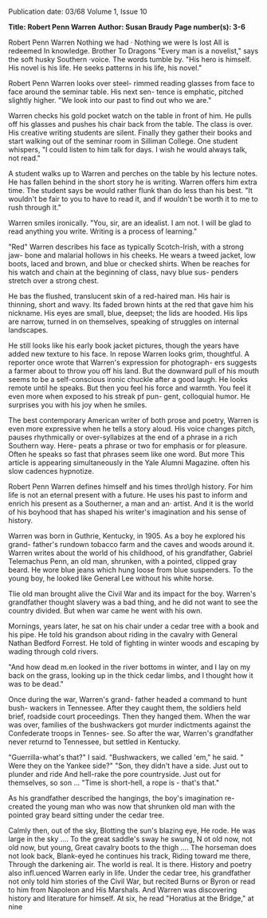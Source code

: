 Publication date: 03/68
Volume 1, Issue 10

**Title: Robert Penn Warren**
**Author: Susan Braudy**
**Page number(s): 3-6**

Robert Penn Warren 
Nothing we had · 
Nothing we were 
Is lost 
All is redeemed 
In knowledge. 
Brother To Dragons 
"Every man is a novelist," says the soft 
husky Southern ·voice. The words tumble 
by. "His hero is himself. His novel is his 
life. He seeks patterns in his life, his 
novel." 

Robert Penn Warren looks over steel-
rimmed reading glasses from face to face 
around the seminar table. His next sen-
tence is emphatic, pitched slightly higher. 
"We look into our past to find out who we 
are." 

Warren checks his gold pocket watch 
on the table in front of him. He pulls off 
his glasses and pushes his chair back from 
the table. The class is over. His creative 
writing students are silent. Finally they 
gather their books and start walking out 
of the seminar room in Silliman College. 
One student whispers, "I could listen to 
him talk for days. I wish he would always 
talk, not read." 

A student walks up to Warren and 
perches on the table by his lecture notes. 
He has fallen behind in the short story he 
is writing. Warren offers him extra time. 
The student says be would rather flunk 
than do less than his best. 
"It wouldn't be fair to you to have to 
read it, and if wouldn't be worth it to me 
to rush through it." 

Warren smiles ironically. "You, sir, are 
an idealist. I am not. I will be glad to read 
anything you write. Writing is a process 
of learning." 

"Red" Warren describes his face as 
typically Scotch-Irish, with a strong jaw-
bone and malarial hollows in his cheeks. 
He wears a tweed jacket, low boots, laced 
and brown, and blue or checked shirts. 
When be reaches for his watch and chain 
at the beginning of class, navy blue sus-
penders stretch over a strong chest. 

He bas the flushed, translucent skin of 
a red-haired man. His hair is thinning, 
short and wavy. Its faded brown hints at 
the red that gave him his nickname. His 
eyes are small, blue, deepset; the lids are 
hooded. His lips are narrow, turned in on 
themselves, speaking of struggles on 
internal landscapes. 

He still looks like his early book jacket 
pictures, though the years have added new 
texture to his face. In repose Warren looks 
grim, thoughtful. A reporter once wrote 
that Warren's expression for photograph-
ers suggests a farmer about to throw you 
off his land. But the downward pull of his 
mouth seems to be a self-conscious ironic 
chuckle after a good laugh. He looks 
remote until he speaks. But then you feel 
his force and warmth. You feel it even 
more when exposed to his streak pf pun-
gent, colloquial humor. He surprises you 
with his joy when he smiles. 

The best contemporary American writer 
of both prose and poetry, Warren is even 
more expressive when he tells a story 
aloud. His voice changes pitch, pauses 
rhythmically or over-syllabizes at the end 
of a phrase in a rich Southern way. Here-
peats a phrase or two for emphasis or for 
pleasure. Often he speaks so fast that 
phrases seem like one word. But more 
This article is appearing simultaneously in 
the Yale Alumni Magazine. 
often his slow cadences hypnotize. 

Robert Penn Warren defines himself 
and his times thro\lgh history. For him 
life is not an eternal present with a future. 
He uses his past to inform and enrich his 
present as a Southerner, a man and an· 
artist. And it is the world of his boyhood 
that has shaped his writer's imagination 
and his sense of history. 

Warren was born in Guthrie, Kentucky, 
in 1905. As a boy he explored his grand-
father's rundown tobacco farm and the 
caves and woods around it. Warren writes 
about the world of his childhood, of his 
grandfather, Gabriel Telemachus Penn, an 
old man, shrunken, with a pointed, clipped 
gray beard. He wore blue jeans which 
hung loose from blue suspenders. To the 
young boy, he looked like General Lee 
without his white horse. 

Tlie old man brought alive the Civil 
War and its impact for the boy. Warren's 
grandfather thought slavery was a bad 
thing, and he did not want to see the 
country divided. But when war came he 
went with his own. 

Mornings, years later, he sat on his chair 
under a cedar tree with a book and his 
pipe. He told his grandson about riding in 
the cavalry with General Nathan Bedford 
Forrest. He told of fighting in winter 
woods and escaping by wading through 
cold rivers. 

"And how dead m.en looked in the river 
bottoms in winter, and I lay on my back 
on the grass, looking up in the thick cedar 
limbs, and I thought how it was to be 
dead." 

Once during the war, Warren's grand-
father headed a command to hunt bush-
wackers in Tennessee. After they caught 
them, the soldiers held brief, roadside 
court proceedings. Then they hanged 
them. When the war was over, families of 
the bushwackers got murder indictments 
against the Confederate troops in Tennes-
see. So after the war, Warren's grandfather 
never returnd to Tennessee, but settled 
in Kentucky. 

"Guerrilla-what's that?" I said. 
"Bushwackers, we called 'em," he said. 
" Were they on the Yankee side?" 
"Son, they didn't have a side. 
Just out to plunder and ride 
And hell-rake the pore countryside. 
Just out for themselves, so son ... 
"Time is short-hell, a rope is -
that's that." 

As his grandfather described the hangings, 
the boy's imagination re-created the young 
man who was now that shrunken old man 
with the pointed gray beard sitting under 
the cedar tree. 

Calmly then, out of the sky, 
Blotting the sun's blazing eye, 
He rode. He was large in the sky .... 
To the great saddle's sway he swung, 
N ot old now, not old now, but young, 
Great cavalry boots to the thigh .... 
The horseman does not look back, 
Blank-eyed he continues his track, 
Riding toward me there, 
Through the darkening air. 
The world is real. It is there. 
History and poetry also infl.uenced 
Warren early in life. Under the cedar tree, 
his grandfather not only told him stories of 
the Civil War, but recited Burns or Byron 
or read to him from Napoleon and His 
Marshals. And Warren was discovering 
history and literature for himself. At six, 
he read "Horatius at the Bridge," at nine